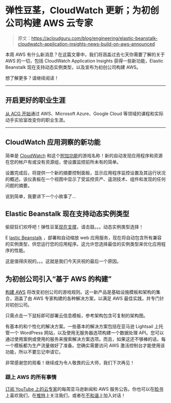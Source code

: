 # 弹性豆茎，CloudWatch 更新；为初创公司构建 AWS 云专家

> 原文：<https://acloudguru.com/blog/engineering/elastic-beanstalk-cloudwatch-application-insights-news-build-on-aws-announced>

本周 AWS 有什么新消息？在这篇文章中，我们将涵盖过去七天你需要了解的关于 AWS 的一切，包括 CloudWatch Application Insights 获得一些新功能，Elastic Beanstalk 现在支持动态实例类型，以及宣布为初创公司构建 AWS。

想了解更多？请继续阅读！

* * *

## 开启更好的职业生涯

[从 ACG 开始](https://acloudguru.com/pricing)通过 AWS、Microsoft Azure、Google Cloud 等领域的课程和实际动手实验室改变你的职业生涯。

* * *

## CloudWatch 应用洞察的新功能

简单是 [CloudWatch](https://acloudguru.com/hands-on-labs/using-cloudwatch-for-resource-monitoring) 和这个[附加功能](https://aws.amazon.com/about-aws/whats-new/2021/09/amazon-cloudwatch-application-insights-account-application-health-dashboard/)的游戏名称！新的自动发现应用程序和资源在您的帐户有或没有资源组，使设置监控前所未有的简单。

设置完成后，将提供一个新的摘要控制面板，显示应用程序监控设置及其运行状况的概述。该仪表板在一个视图中显示了受监控资产、遥测技术、组件和发现的任何问题的摘要。

说到简单，我要讲下一个小故事了…

## Elastic Beanstalk 现在支持动态实例类型

偷窥狂们欢呼吧！弹性豆茎[现在支撑](https://aws.amazon.com/about-aws/whats-new/2021/09/aws-elastic-beanstalk-dynamic-instance-type-selection/)，请击鼓。。。动态实例类型选择！

E [lastic Beanstalk](https://acloudguru.com/hands-on-labs/codepipeline-for-continuous-deployment-to-elastic-beanstalk) ，部署和自动缩放 web 应用服务，现在将自动包含所有兼容的实例类型，供您运行您的应用程序。这允许您选择最佳的实例类型来优化应用程序的性能。

这是值得庆祝的。。。这就是我们今天庆祝的最后一个原因。

## 为初创公司引入“基于 AWS 的构建”

[构建 AWS](https://aws.amazon.com/about-aws/whats-new/2021/09/announcing-build-aws-startups/) 将改变初创公司的游戏规则。这一新产品是基础设施模板和架构的集合，涵盖了由 AWS 专家构建的各种解决方案，以满足 AWS 最佳实践，并专门针对初创公司。

只需点击一下鼠标即可部署云信息模板，参考架构包含可复制的架构图。

有基本的和个性化的解决方案。一些基本的解决方案包括在亚马逊 Lightsail 上托管一个 WordPress 网站，以及使用无服务器选项构建一个数据处理 API。您可以通过使用案例或使用的服务来搜索解决方案选项。而且，如果这还不够棒的话，每一个模板都为生产流量做好了准备。您确实需要访问 AWS 激活控制台才能使用该功能，所以不要忘记申请它。

非常感谢您的观看！继续成为令人敬畏的云大师，我们下次再见！

### 跟上 AWS 的所有事情

[订阅 YouTube 上的云专家](https://www.youtube.com/c/AcloudGuru/?sub_confirmation=1)的每周亚马逊新闻和 AWS 服务公告。你也可以在[脸书](https://www.facebook.com/acloudguru)上喜欢我们，在[推特](https://twitter.com/acloudguru)上关注我们，或者在[不和谐](http://discord.gg/acloudguru)上加入对话！
